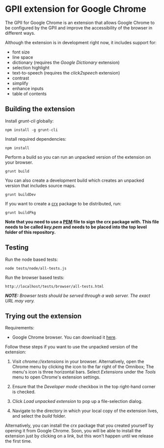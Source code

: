 # GPII extension for Google Chrome

The GPII for Google Chrome is an extension that allows Google Chrome to be configured by the GPII and improve the accessibility of the browser in different ways.

Although the extension is in development right now, it includes support for:
* font size
* line space
* dictionary (requires the *Google Dictionary* extension)
* selection highlight
* text-to-speech (requires the *click2speech* extension)
* contrast
* simplify
* enhance inputs
* table of contents

## Building the extension

Install *grunt-cli* globally:

    npm install -g grunt-cli

Install required dependencies:

    npm install

Perform a build so you can run an unpacked version of the extension on your browser.

    grunt build

You can also create a development build which creates an unpacked version that includes source maps.

    grunt buildDev


If you want to create a [crx](https://developer.chrome.com/extensions/crx) package to be distributed, run:

    grunt buildPkg

**Note that you need to use a [PEM](http://how2ssl.com/articles/working_with_pem_files/) file to sign the crx package with. This file needs to be called *key.pem* and needs to be placed into the top level folder of this repository.**

## Testing

Run the node based tests:

    node tests/node/all-tests.js

Run the browser based tests:

    http://localhost/tests/browser/all-tests.html



_**NOTE:** Browser tests should be served through a web server. The exact URL may vary._

## Trying out the extension

Requirements:
* Google Chrome browser. You can download it [here](https://www.google.com/chrome/browser/desktop/).

Follow these steps if you want to use the unpacked version of the extension:

1. Visit *chrome://extensions* in your browser. Alternatively, open the Chrome menu by clicking the icon to the far right of the Omnibox; The menu's icon is three horizontal bars. Select *Extensions* under the *Tools* menu to open Chrome's extension settings.

2. Ensure that the *Developer mode* checkbox in the top right-hand corner is checked.

3. Click *Load unpacked extension* to pop up a file-selection dialog.

4. Navigate to the directory in which your local copy of the extension lives, and select the *build* folder.

Alternatively, you can install the *crx* package that you created yourself by opening it from Google Chrome. Soon, you will be able to install the extension just by clicking on a link, but this won't happen until we release the first time.
